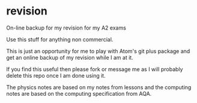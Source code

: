 revision
========

On-line backup for my revision for my A2 exams

Use this stuff for anything non commercial.

This is just an opportunity for me to play with Atom's git plus package and get an online backup of my revision while I am at it.

If you find this useful then please fork or message me as I will probably delete this repo once I am done using it.

The physics notes are based on my notes from lessons and the computing notes are based on the computing specification from AQA. 
